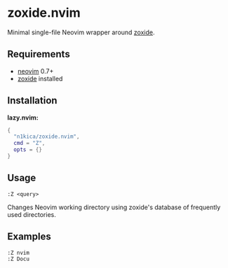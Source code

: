 # zoxide.nvim

Minimal single-file Neovim wrapper around [zoxide](https://github.com/ajeetdsouza/zoxide).

## Requirements

- [neovim](https://github.com/neovim/neovim) 0.7+
- [zoxide](https://github.com/ajeetdsouza/zoxide) installed

## Installation

**lazy.nvim:**
```lua
{
  "n1kica/zoxide.nvim",
  cmd = "Z",
  opts = {}
}
```

## Usage

```vim
:Z <query>
```

Changes Neovim working directory using zoxide's database of frequently used directories.

## Examples

```vim
:Z nvim
:Z Docu
```
